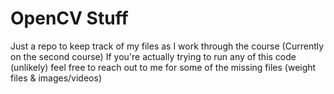 # OpenCV Stuff

Just a repo to keep track of my files as I work through the course (Currently on the second course)
If you're actually trying to run any of this code (unlikely) feel free to reach out to me for some of the missing files (weight files & images/videos)
